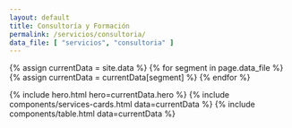 ```yaml
---
layout: default
title: Consultoría y Formación
permalink: /servicios/consultoria/
data_file: [ "servicios", "consultoria" ]
---
```

{% assign currentData = site.data %}
{% for segment in page.data_file %}
  {% assign currentData = currentData[segment] %}
{% endfor %}

{% include hero.html hero=currentData.hero %}
{% include components/services-cards.html data=currentData %}
{% include components/table.html data=currentData %}